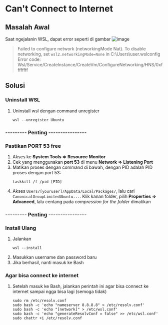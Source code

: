 # Can't Connect to Internet

## Masalah Awal
Saat ngejalanin WSL, dapat error seperti di gambar 
![image](https://github.com/PinKevin/Resolve-Any-Problem/assets/85545297/634d704a-2e6d-437f-bda0-f2b3375cf008)

> Failed to configure network (networkingMode Nat). To disable networking, set `wsl2.networkingMode=None` in C:\Users\user\.wslconfig
Error code: Wsl/Service/CreateInstance/CreateVm/ConfigureNetworking/HNS/0xffffffff

## Solusi
### Uninstall WSL
1. Uninstall wsl dengan command unregister
   ```
   wsl --unregister Ubuntu
   ```
### --------- Penting ----------------  
### Pastikan PORT 53 free
1. Akses ke **System Tools => Resource Monitor**
2. Cek yang menggunakan **port 53** di menu **Network => Listening Port**
3. Matikan proses dengan command di bawah, dengan PID adalah PID proses dengan port 53:
   ```
   taskkill /f /pid [PID]
   ```
4. Akses `Users/[youruser]/AppData/Local/Packages/`, lalu cari `CanonicalGroupLimitedUbuntu...`. Klik kanan folder, pilih **Properties => Advanced**, lalu centang pada *compression for the folder* dimatikan
### --------- Penting ----------------  

### Install Ulang
1. Jalankan
   ```
   wsl --install
   ```
3. Masukkan username dan password baru
4. Jika berhasil, nanti masuk ke Bash

### Agar bisa connect ke internet
1. Setelah masuk ke Bash, jalankan perintah ini agar bisa connect ke internet sampai ngga bisa lagi (semoga tidak)
   ```
   sudo rm /etc/resolv.conf
   sudo bash -c 'echo "nameserver 8.8.8.8" > /etc/resolv.conf'
   sudo bash -c 'echo "[network]" > /etc/wsl.conf'
   sudo bash -c 'echo "generateResolvConf = false" >> /etc/wsl.conf'
   sudo chattr +i /etc/resolv.conf
   ```
